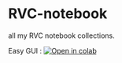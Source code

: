 # RVC-notebook
all my RVC notebook collections.



Easy GUI : [![Open in colab](https://colab.research.google.com/assets/colab-badge.svg)](https://colab.research.google.com/github/Blane187/RVC-notebook/blob/main/EasyGUI.ipynb)
